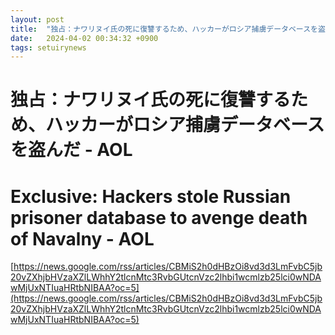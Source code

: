 ```yaml
---
layout: post
title:  "独占：ナワリヌイ氏の死に復讐するため、ハッカーがロシア捕虜データベースを盗んだ - AOL"
date:   2024-04-02 00:34:32 +0900
tags: setuirynews 
---
```


# 独占：ナワリヌイ氏の死に復讐するため、ハッカーがロシア捕虜データベースを盗んだ - AOL



# Exclusive: Hackers stole Russian prisoner database to avenge death of Navalny - AOL

[https://news.google.com/rss/articles/CBMiS2h0dHBzOi8vd3d3LmFvbC5jb20vZXhjbHVzaXZlLWhhY2tlcnMtc3RvbGUtcnVzc2lhbi1wcmlzb25lci0wNDAwMjUxNTIuaHRtbNIBAA?oc=5](https://news.google.com/rss/articles/CBMiS2h0dHBzOi8vd3d3LmFvbC5jb20vZXhjbHVzaXZlLWhhY2tlcnMtc3RvbGUtcnVzc2lhbi1wcmlzb25lci0wNDAwMjUxNTIuaHRtbNIBAA?oc=5)

